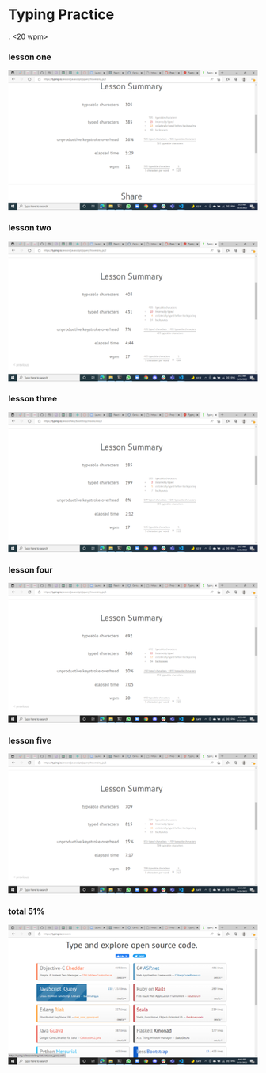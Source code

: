 # Typing Practice 

. <20 wpm> 

### lesson one 
![lesson1](TypingSCreenShot/Screenshot(71).png)

### lesson two
![lesson2](TypingSCreenShot/Screenshot(72).png)

### lesson three
![lesson3](TypingSCreenShot/Screenshot(73).png)
 
 ### lesson four
![lesson4](TypingSCreenShot/Screenshot(75).png)

### lesson five
![lesson5](TypingSCreenShot/Screenshot(76).png)

### total 51% 

![total](TypingSCreenShot/Screenshot(77).png)